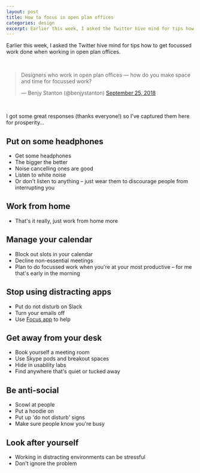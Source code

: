 ```yaml
---
layout: post
title: How to focus in open plan offices
categories: design
excerpt: Earlier this week, I asked the Twitter hive mind for tips how to get focussed work done when working in open plan offices.
---
```


<p class="lede">Earlier this week, I asked the Twitter hive mind for tips how to get focussed work done when working in open plan offices.</p>

<br>

<blockquote class="twitter-tweet" data-lang="en"><p lang="en" dir="ltr">Designers who work in open plan offices — how do you make space and time for focussed work?</p>&mdash; Benjy Stanton (@benjystanton) <a href="https://twitter.com/benjystanton/status/1044599479721218048?ref_src=twsrc%5Etfw">September 25, 2018</a></blockquote>
<script async src="https://platform.twitter.com/widgets.js" charset="utf-8"></script>

<br>

I got some great responses (thanks everyone!) so I've captured them here for prosperity…

## Put on some headphones
- Get some headphones
- The bigger the better
- Noise cancelling ones are good
- Listen to white noise
- Or don't listen to anything – just wear them to discourage people from interrupting you

## Work from home
- That's it really, just work from home more

## Manage your calendar
- Block out slots in your calendar
- Decline non-essential meetings
- Plan to do focussed work when you're at your most productive – for me that's early in the morning

## Stop using distracting apps
- Put do not disturb on Slack
- Turn your emails off
- Use [Focus app](http://heyfocus.com/) to help

## Get away from your desk
- Book yourself a meeting room
- Use Skype pods and breakout spaces
- Hide in usability labs
- Find anywhere that's quiet or tucked away

## Be anti-social
- Scowl at people
- Put a hoodie on
- Put up 'do not disturb' signs
- Make sure people know you're busy

## Look after yourself
- Working in distracting environments can be stressful
- Don't ignore the problem
